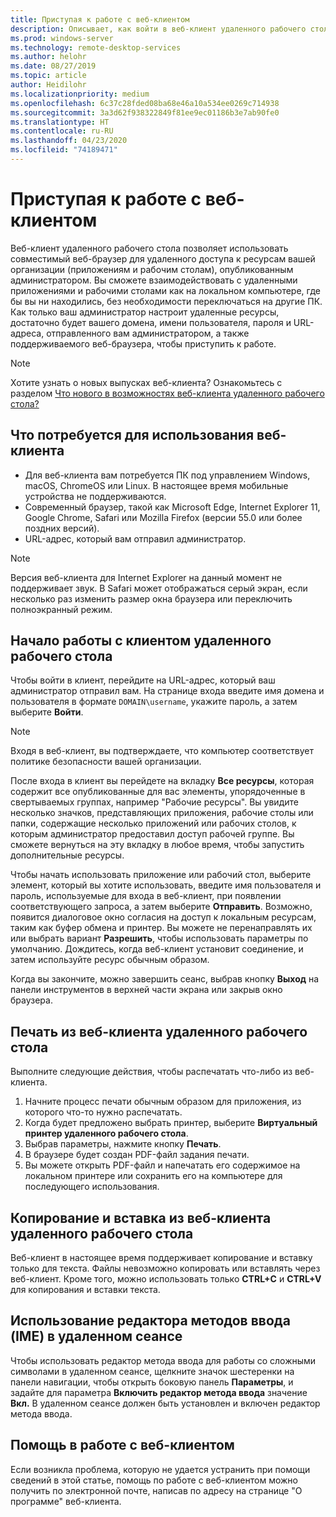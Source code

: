 ```yaml
---
title: Приступая к работе с веб-клиентом
description: Описывает, как войти в веб-клиент удаленного рабочего стола.
ms.prod: windows-server
ms.technology: remote-desktop-services
ms.author: helohr
ms.date: 08/27/2019
ms.topic: article
author: Heidilohr
ms.localizationpriority: medium
ms.openlocfilehash: 6c37c28fded08ba68e46a10a534ee0269c714938
ms.sourcegitcommit: 3a3d62f938322849f81ee9ec01186b3e7ab90fe0
ms.translationtype: HT
ms.contentlocale: ru-RU
ms.lasthandoff: 04/23/2020
ms.locfileid: "74189471"
---
```

# <a name="get-started-with-the-web-client"></a>Приступая к работе с веб-клиентом

Веб-клиент удаленного рабочего стола позволяет использовать совместимый веб-браузер для удаленного доступа к ресурсам вашей организации (приложениям и рабочим столам), опубликованным администратором. Вы сможете взаимодействовать с удаленными приложениями и рабочими столами как на локальном компьютере, где бы вы ни находились, без необходимости переключаться на другие ПК. Как только ваш администратор настроит удаленные ресурсы, достаточно будет вашего домена, имени пользователя, пароля и URL-адреса, отправленного вам администратором, а также поддерживаемого веб-браузера, чтобы приступить к работе.

>[!NOTE]
>Хотите узнать о новых выпусках веб-клиента? Ознакомьтесь с разделом [Что нового в возможностях веб-клиента удаленного рабочего стола?](web-client-whatsnew.md)

## <a name="what-youll-need-to-use-the-web-client"></a>Что потребуется для использования веб-клиента

* Для веб-клиента вам потребуется ПК под управлением Windows, macOS, ChromeOS или Linux. В настоящее время мобильные устройства не поддерживаются.
* Современный браузер, такой как Microsoft Edge, Internet Explorer 11, Google Chrome, Safari или Mozilla Firefox (версии 55.0 или более поздних версий).
* URL-адрес, который вам отправил администратор.

>[!NOTE]
>Версия веб-клиента для Internet Explorer на данный момент не поддерживает звук.
>В Safari может отображаться серый экран, если несколько раз изменить размер окна браузера или переключить полноэкранный режим.

## <a name="start-using-the-remote-desktop-client"></a>Начало работы с клиентом удаленного рабочего стола

Чтобы войти в клиент, перейдите на URL-адрес, который ваш администратор отправил вам. На странице входа введите имя домена и пользователя в формате ```DOMAIN\username```, укажите пароль, а затем выберите **Войти**.

>[!NOTE]
>Входя в веб-клиент, вы подтверждаете, что компьютер соответствует политике безопасности вашей организации.

После входа в клиент вы перейдете на вкладку **Все ресурсы**, которая содержит все опубликованные для вас элементы, упорядоченные в свертываемых группах, например "Рабочие ресурсы". Вы увидите несколько значков, представляющих приложения, рабочие столы или папки, содержащие несколько приложений или рабочих столов, к которым администратор предоставил доступ рабочей группе. Вы сможете вернуться на эту вкладку в любое время, чтобы запустить дополнительные ресурсы.

Чтобы начать использовать приложение или рабочий стол, выберите элемент, который вы хотите использовать, введите имя пользователя и пароль, используемые для входа в веб-клиент, при появлении соответствующего запроса, а затем выберите **Отправить**. Возможно, появится диалоговое окно согласия на доступ к локальным ресурсам, таким как буфер обмена и принтер. Вы можете не перенаправлять их или выбрать вариант **Разрешить**, чтобы использовать параметры по умолчанию. Дождитесь, когда веб-клиент установит соединение, и затем используйте ресурс обычным образом.

Когда вы закончите, можно завершить сеанс, выбрав кнопку **Выход** на панели инструментов в верхней части экрана или закрыв окно браузера.

## <a name="printing-from-the-remote-desktop-web-client"></a>Печать из веб-клиента удаленного рабочего стола

Выполните следующие действия, чтобы распечатать что-либо из веб-клиента.

1. Начните процесс печати обычным образом для приложения, из которого что-то нужно распечатать.
2. Когда будет предложено выбрать принтер, выберите **Виртуальный принтер удаленного рабочего стола**.
3. Выбрав параметры, нажмите кнопку **Печать**.
4. В браузере будет создан PDF-файл задания печати.
5. Вы можете открыть PDF-файл и напечатать его содержимое на локальном принтере или сохранить его на компьютере для последующего использования.

## <a name="copy-and-paste-from-the-remote-desktop-web-client"></a>Копирование и вставка из веб-клиента удаленного рабочего стола

Веб-клиент в настоящее время поддерживает копирование и вставку только для текста. Файлы невозможно копировать или вставлять через веб-клиент. Кроме того, можно использовать только **CTRL+C** и **CTRL+V** для копирования и вставки текста.

## <a name="use-an-input-method-editor-ime-in-the-remote-session"></a>Использование редактора методов ввода (IME) в удаленном сеансе

Чтобы использовать редактор метода ввода для работы со сложными символами в удаленном сеансе, щелкните значок шестеренки на панели навигации, чтобы открыть боковую панель **Параметры**, и задайте для параметра **Включить редактор метода ввода** значение **Вкл.** В удаленном сеансе должен быть установлен и включен редактор метода ввода. 

## <a name="get-help-with-the-web-client"></a>Помощь в работе с веб-клиентом

Если возникла проблема, которую не удается устранить при помощи сведений в этой статье, помощь по работе с веб-клиентом можно получить по электронной почте, написав по адресу на странице "О программе" веб-клиента.
